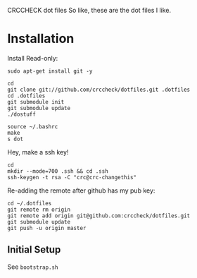 CRCCHECK dot files
So like, these are the dot files I like.

# Installation

Install Read-only:

    sudo apt-get install git -y

    cd
    git clone git://github.com/crccheck/dotfiles.git .dotfiles
    cd .dotfiles
    git submodule init
    git submodule update
    ./dostuff

    source ~/.bashrc
    make
    s dot

Hey, make a ssh key!

    cd
    mkdir --mode=700 .ssh && cd .ssh
    ssh-keygen -t rsa -C "crc@crc-changethis"

Re-adding the remote after github has my pub key:

    cd ~/.dotfiles
    git remote rm origin
    git remote add origin git@github.com:crccheck/dotfiles.git
    git submodule update
    git push -u origin master

## Initial Setup

See `bootstrap.sh`

